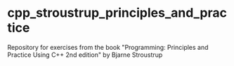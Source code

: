 # cpp_stroustrup_principles_and_practice
Repository for exercises from the book "Programming: Principles and Practice Using C++ 2nd edition" by Bjarne Stroustrup
